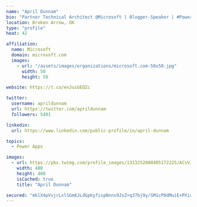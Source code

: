 ```yaml
---
name: "April Dunnam"
bio: "Partner Technical Architect @Microsoft | Blogger-Speaker | #PowerApps, #PowerAutomate, #Office365, #SharePoint | #WIT | #Karaoke Queen"
location: Broken Arrow, OK
type: "profile"
heat: 42

affiliation:
  name: Microsoft
  domain: microsoft.com
  images:
    - url: "/assets/images/organizations/microsoft.com-50x50.jpg"
      width: 50
      height: 50

website: https://t.co/enJuiGEQZc

twitter:
  username: aprildunnam
  url: https://twitter.com/aprildunnam
  followers: 5401

linkedin:
  url: https://www.linkedin.com/public-profile/in/april-dunnam

topics:
  - Power Apps

images:
  - url: https://pbs.twimg.com/profile_images/1313252080405172225/ACsVJFqU_400x400.jpg
    width: 400
    height: 400
    isCached: true
    title: "April Dunnam"

secured: "mklX4pVvjrLxlSGm6JLdGpkyfispNnns9JsZ+q37bj9y/SM1cP0dMuiE+PXiqC7Dq0g5j4cOblKb0+emR7l0j6vKenMvcvaXJZmcPGQh1D3W0hPjjYvQPZsp7KhOc+7tcajprc97tAmRFqvbBeggRpGCYGhxMZkHKxVFTS8POqr/KdcXMeFtud0lThC4twXEDwaF7YhGMsvtMSqZDByJjyMXla3hkAHREJ6Gp0wYxZw8Fkexqv/J/6LfKycebzBQ2yT1I9n9T2L7U9TVScHE9+H7p4N8LghnR5iQTuG8lWnmjHYYzPVKthpeZohVYPwnK1llx2WOLJ+1MkvkuUZgHyfcXh4SatYwhVWIHxlHbMDt9YfkL/YTdA2CheCJzPoeUlm1DBxm876WXoDh7KXjIaldhvyMyQeYW1ccifb8qoY=;6kOnf82qp0WjkQVnqcWbfw=="
---
```


